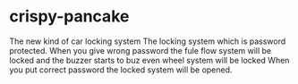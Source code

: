 # crispy-pancake
The new kind of car locking system
The locking system which is password protected.
When you give wrong password the fule flow system will be locked and the buzzer starts to buz even wheel system will be locked
When you put correct password the locked system will be opened.
